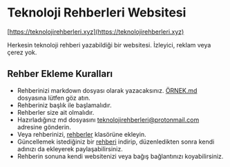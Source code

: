 # Teknoloji Rehberleri Websitesi
[https://teknolojirehberleri.xyz](https://teknolojirehberleri.xyz)

Herkesin teknoloji rehberi yazabildiği bir websitesi. İzleyici, reklam veya çerez yok.


## Rehber Ekleme Kuralları
- Rehberinizi markdown dosyası olarak yazacaksınız. [ÖRNEK.md](ÖRNEK.md) dosyasına lütfen göz atın.
- Rehberiniz başlık ile başlamalıdır.
- Rehberler size ait olmalıdır.
- Hazırladığınız md dosyasını [teknolojirehberleri@protonmail.com](mailto:teknolojirehberleri@protonmail.com) adresine gönderin.
- Veya rehberinizi, [rehberler](https://github.com/yusufipk/teknolojirehberleri.xyz/tree/master/rehberler) klasörüne ekleyin.
- Güncellemek istediğiniz bir [rehberi](https://github.com/yusufipk/teknolojirehberleri.xyz/tree/master/rehberler) indirip, düzenledikten sonra kendi adınızı da ekleyerek paylaşabilirsiniz.
- Rehberin sonuna kendi websitenizi veya bağış bağlantınızı koyabilirsiniz. 
